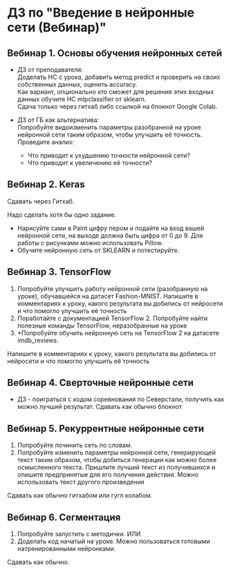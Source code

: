 # ДЗ по "Введение в нейронные сети (Вебинар)"

## Вебинар 1. Основы обучения нейронных сетей 
* ДЗ от преподавателя:  
Доделать НС с урока, добавить метод predict и проверить на своих собственных данных, 
оценить accuracy.  
Как вариант, опционально кто сможет для решения этих входных данных обучите НС mlpclassifier 
от sklearn.  
Сдача только через гитхаб либо ссылкой на блокнот Google Colab.  

* ДЗ от ГБ как альтернатива:  
Попробуйте видоизменить параметры разобранной на уроке нейронной сети таким образом, чтобы улучшить её точность. 
Проведите анализ:
  - Что приводит к ухудшению точности нейронной сети?
  - Что приводит к увеличению её точности?

## Вебинар 2. Keras
Сдавать через Гитхаб.

Надо сделать хотя бы одно задание.

- Нарисуйте сами в Paint цифру пером и подайте на вход вашей нейронной сети, на выходе должна быть цифра от 0 до 9. 
Для работы с рисунками можно использовать Pillow.
- Обучите нейронную сеть от SKLEARN и потестируйте.

## Вебинар 3. TensorFlow
1.	Попробуйте улучшить работу нейронной сети (разобранную на уроке), обучавшейся на датасет Fashion-MNIST. 
Напишите в комментариях к уроку, какого результата вы добились от нейросети и что помогло улучшить её точность
2.	Поработайте с документацией TensorFlow 2. Попробуйте найти полезные команды TensorFlow, неразобранные на уроке
3.	*Попробуйте обучить нейронную сеть на TensorFlow 2 на датасете imdb_reviews.

Напишите в комментариях к уроку, какого результата вы добились от нейросети и что
помогло улучшить её точность

## Вебинар 4. Сверточные нейронные сети
* ДЗ - поиграться с кодом соревнования по Северстали, получить как можно лучший результат.
Сдавать как обычно блокнот

## Вебинар 5. Рекуррентные нейронные сети
1. Попробуйте починить сеть по словам.
2. Попробуйте изменить параметры нейронной сети, генерирующей текст таким образом, чтобы добиться генерации как можно 
более осмысленного текста. Пришлите лучший текст из получившихся и опишите предпринятые для его получения действия. 
Можно использовать текст другого произведения  

Сдавать как обычно гитхабом или гугл колабом.

## Вебинар 6. Сегментация
1.	Попробуйте запустить с методички. ИЛИ
2.	Доделать код начатый на уроке. Можно пользоваться готовыми натренированными нейронками.

Сдавать как обычно.